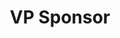 ---
name: "Clément Guiot Du Doignon"
title: "VP Sponsor"
mail: "clement.guiot-du-doignon@ecl22.ec-lyon.fr"
image: "/image/team/Navy.jpeg"
---